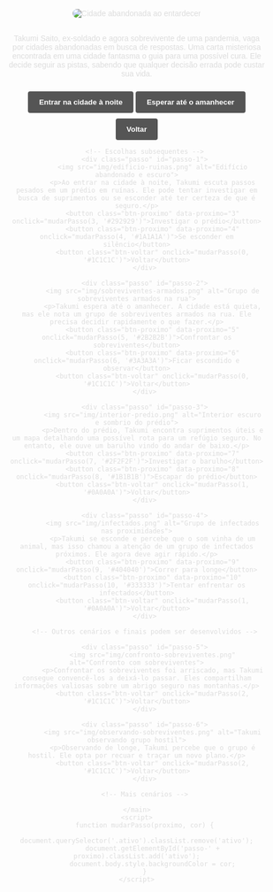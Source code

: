 <!DOCTYPE html>
<html lang="pt-BR">
<head>
    <meta charset="UTF-8">
    <meta name="viewport" content="width=device-width, initial-scale=1.0">
    <link rel="preconnect" href="https://fonts.googleapis.com">
    <link rel="preconnect" href="https://fonts.gstatic.com" crossorigin>
    <link href="https://fonts.googleapis.com/css2?family=Bai+Jamjuree:wght@200;400;600&display=swap" rel="stylesheet">
    <title>A Jornada de Takumi Saito</title>
    <style>
        body {
            font-family: 'Bai Jamjuree', sans-serif;
            color: #DDD;
            margin: 0;
            transition: background-color 0.5s;
            background-color: #1C1C1C;
            display: flex;
            align-items: center;
            justify-content: center;
            min-height: 100vh;
            overflow: hidden;
        }
        main {
            max-width: 600px;
            padding: 20px;
            text-align: center;
        }
        .btn-proximo, .btn-voltar {
            background-color: #555;
            color: #FFF;
            border: none;
            padding: 12px 20px;
            cursor: pointer;
            font-weight: bold;
            margin-top: 10px;
            border-radius: 4px;
            transition: background-color 0.3s;
        }
        .btn-proximo:hover, .btn-voltar:hover {
            background-color: #777;
        }
        .passo { display: none; }
        .ativo { display: block; }
        img {
            max-width: 100%;
            border-radius: 8px;
            margin-bottom: 15px;
        }
    </style>
</head>
<body id="body">
    <main>
        <!-- Primeira escolha -->
        <div class="passo ativo" id="passo-0">
            <img src="img/cenario-inicio.png" alt="Cidade abandonada ao entardecer">
            <p>Takumi Saito, ex-soldado e agora sobrevivente de uma pandemia, vaga por cidades abandonadas em busca de respostas. Uma carta misteriosa encontrada em uma cidade fantasma o guia para uma possível cura. Ele decide seguir as pistas, sabendo que qualquer decisão errada pode custar sua vida.</p>
            <button class="btn-proximo" data-proximo="1" onclick="mudarPasso(1, '#0A0A0A')">Entrar na cidade à noite</button>
            <button class="btn-proximo" data-proximo="2" onclick="mudarPasso(2, '#1C1C1C')">Esperar até o amanhecer</button>
            <button class="btn-voltar" disabled>Voltar</button>
        </div>

        <!-- Escolhas subsequentes -->
        <div class="passo" id="passo-1">
            <img src="img/edificio-ruinas.png" alt="Edifício abandonado e escuro">
            <p>Ao entrar na cidade à noite, Takumi escuta passos pesados em um prédio em ruínas. Ele pode tentar investigar em busca de suprimentos ou se esconder até ter certeza de que é seguro.</p>
            <button class="btn-proximo" data-proximo="3" onclick="mudarPasso(3, '#292929')">Investigar o prédio</button>
            <button class="btn-proximo" data-proximo="4" onclick="mudarPasso(4, '#1A1A1A')">Se esconder em silêncio</button>
            <button class="btn-voltar" onclick="mudarPasso(0, '#1C1C1C')">Voltar</button>
        </div>

        <div class="passo" id="passo-2">
            <img src="img/sobreviventes-armados.png" alt="Grupo de sobreviventes armados na rua">
            <p>Takumi espera até o amanhecer. A cidade está quieta, mas ele nota um grupo de sobreviventes armados na rua. Ele precisa decidir rapidamente o que fazer.</p>
            <button class="btn-proximo" data-proximo="5" onclick="mudarPasso(5, '#2B2B2B')">Confrontar os sobreviventes</button>
            <button class="btn-proximo" data-proximo="6" onclick="mudarPasso(6, '#3A3A3A')">Ficar escondido e observar</button>
            <button class="btn-voltar" onclick="mudarPasso(0, '#1C1C1C')">Voltar</button>
        </div>

        <div class="passo" id="passo-3">
            <img src="img/interior-predio.png" alt="Interior escuro e sombrio do prédio">
            <p>Dentro do prédio, Takumi encontra suprimentos úteis e um mapa detalhando uma possível rota para um refúgio seguro. No entanto, ele ouve um barulho vindo do andar de baixo.</p>
            <button class="btn-proximo" data-proximo="7" onclick="mudarPasso(7, '#2F2F2F')">Investigar o barulho</button>
            <button class="btn-proximo" data-proximo="8" onclick="mudarPasso(8, '#1B1B1B')">Escapar do prédio</button>
            <button class="btn-voltar" onclick="mudarPasso(1, '#0A0A0A')">Voltar</button>
        </div>

        <div class="passo" id="passo-4">
            <img src="img/infectados.png" alt="Grupo de infectados nas proximidades">
            <p>Takumi se esconde e percebe que o som vinha de um animal, mas isso chamou a atenção de um grupo de infectados próximos. Ele agora deve agir rápido.</p>
            <button class="btn-proximo" data-proximo="9" onclick="mudarPasso(9, '#404040')">Correr para longe</button>
            <button class="btn-proximo" data-proximo="10" onclick="mudarPasso(10, '#333333')">Tentar enfrentar os infectados</button>
            <button class="btn-voltar" onclick="mudarPasso(1, '#0A0A0A')">Voltar</button>
        </div>

        <!-- Outros cenários e finais podem ser desenvolvidos -->

        <div class="passo" id="passo-5">
            <img src="img/confronto-sobreviventes.png" alt="Confronto com sobreviventes">
            <p>Confrontar os sobreviventes foi arriscado, mas Takumi consegue convencê-los a deixá-lo passar. Eles compartilham informações valiosas sobre um abrigo seguro nas montanhas.</p>
            <button class="btn-voltar" onclick="mudarPasso(2, '#1C1C1C')">Voltar</button>
        </div>

        <div class="passo" id="passo-6">
            <img src="img/observando-sobreviventes.png" alt="Takumi observando grupo hostil">
            <p>Observando de longe, Takumi percebe que o grupo é hostil. Ele opta por recuar e traçar um novo plano.</p>
            <button class="btn-voltar" onclick="mudarPasso(2, '#1C1C1C')">Voltar</button>
        </div>

        <!-- Mais cenários -->

    </main>
    <script>
        function mudarPasso(proximo, cor) {
            document.querySelector('.ativo').classList.remove('ativo');
            document.getElementById('passo-' + proximo).classList.add('ativo');
            document.body.style.backgroundColor = cor;
        }
    </script>
</body>
</html>
